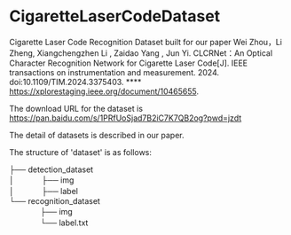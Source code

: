 # CigaretteLaserCodeDataset

Cigarette Laser Code Recognition Dataset built for our paper 
Wei Zhou，Li Zheng, Xiangchengzhen Li , Zaidao Yang , Jun Yi. CLCRNet：An Optical Character Recognition Network for Cigarette Laser Code[J]. IEEE transactions on instrumentation and measurement. 2024. doi:10.1109/TIM.2024.3375403.
**** https://xplorestaging.ieee.org/document/10465655.

The download URL for the dataset is https://pan.baidu.com/s/1PRfUoSjad7B2iC7K7QB2og?pwd=jzdt 

The detail of datasets is described in our paper.

The structure of 'dataset' is as follows:

├── detection_dataset                         
│ 　　　 ├── img         
│ 　　　 ├── label                                                              
└── recognition_dataset                                                                                                                     
　　　　├── img                                                  
　　　　└── label.txt                                   

